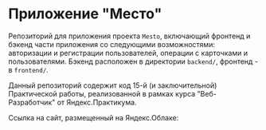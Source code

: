 # Приложение "Место"

Репозиторий для приложения проекта `Mesto`, включающий фронтенд и бэкенд части приложения со следующими возможностями: авторизации и регистрации пользователей, операции с карточками и пользователями. 
Бэкенд расположен в директории `backend/`, фронтенд - в `frontend/`. 

Данный репозиторий содержит код 15-й (и заключительной) Практической работы, реализованной в рамках курса "Веб-Разработчик" от Яндекс.Практикума.

Ссылка на сайт, размещенный на Яндекс.Облаке:
